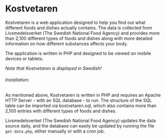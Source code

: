# Kostvetaren

Kostvetaren is a web application designed to help you find out what different foods and dishes actually contains. The data is collected from Livsmedelsverket (The Swedish National Food Agency) and provides more than 2,100 different types of foods and dishes along with more detailed information on how different substances affects your body.

The application is written in PHP and designed to be viewed on mobile devices or tablets.

*Note that Kostvetaren is displayed in Swedish!*

###### Installation:

As mentioned above, Kostvetaren is written in PHP and requires an Apache HTTP Server - with an SQL database - to run.
The structure of the SQL table can be imported via kostvetaren.sql, which also contains more than 2,100 entries with different types of foods and dishes.

Livsmedelsverket (The Swedish National Food Agency) updates the data source daily, and the database can easily be updated by running the file `get-data.php`, either manually or with a cron job.